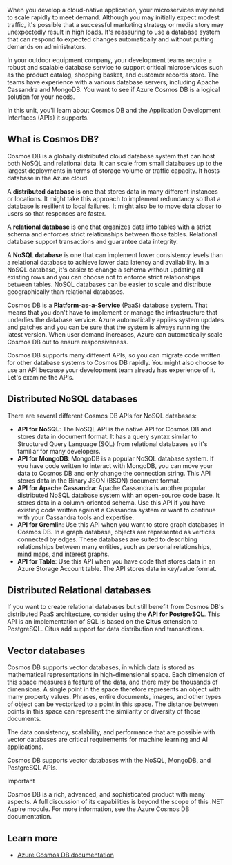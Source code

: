 When you develop a cloud-native application, your microservices may need to scale rapidly to meet demand. Although you may initially expect modest traffic, it's possible that a successful marketing strategy or media story may unexpectedly result in high loads. It's reassuring to use a database system that can respond to expected changes automatically and without putting demands on administrators.

In your outdoor equipment company, your development teams require a robust and scalable database service to support critical microservices such as the product catalog, shopping basket, and customer records store. The teams have experience with a various database servers, including Apache Cassandra and MongoDB. You want to see if Azure Cosmos DB is a logical solution for your needs.

In this unit, you'll learn about Cosmos DB and the Application Development Interfaces (APIs) it supports.

## What is Cosmos DB?

Cosmos DB is a globally distributed cloud database system that can host both NoSQL and relational data. It can scale from small databases up to the largest deployments in terms of storage volume or traffic capacity. It hosts database in the Azure cloud.

A **distributed database** is one that stores data in many different instances or locations. It might take this approach to implement redundancy so that a database is resilient to local failures. It might also be to move data closer to users so that responses are faster.

A **relational database** is one that organizes data into tables with a strict schema and enforces strict relationships between those tables. Relational database support transactions and guarantee data integrity.

A **NoSQL database** is one that can implement lower consistency levels than a relational database to achieve lower data latency and availability. In a NoSQL database, it's easier to change a schema without updating all existing rows and you can choose not to enforce strict relationships between tables. NoSQL databases can be easier to scale and distribute geographically than relational databases.

Cosmos DB is a **Platform-as-a-Service** (PaaS) database system. That means that you don't have to implement or manage the infrastructure that underlies the database service. Azure automatically applies system updates and patches and you can be sure that the system is always running the latest version. When user demand increases, Azure can automatically scale Cosmos DB out to ensure responsiveness.

Cosmos DB supports many different APIs, so you can migrate code written for other database systems to Cosmos DB rapidly. You might also choose to use an API because your development team already has experience of it. Let's examine the APIs.

## Distributed NoSQL databases

There are several different Cosmos DB APIs for NoSQL databases:

- **API for NoSQL**: The NoSQL API is the native API for Cosmos DB and stores data in document format. It has a query syntax similar to Structured Query Language (SQL) from relational databases so it's familiar for many developers.
- **API for MongoDB**: MongoDB is a popular NoSQL database system. If you have code written to interact with MongoDB, you can move your data to Cosmos DB and only change the connection string. This API stores data in the Binary JSON (BSON) document format.
- **API for Apache Cassandra**: Apache Cassandra is another popular distributed NoSQL database system with an open-source code base. It stores data in a column-oriented schema. Use this API if you have existing code written against a Cassandra system or want to continue with your Cassandra tools and expertise.
- **API for Gremlin**: Use this API when you want to store graph databases in Cosmos DB. In a graph database, objects are represented as vertices connected by edges. These databases are suited to describing relationships between many entities, such as personal relationships, mind maps, and interest graphs.
- **API for Table**: Use this API when you have code that stores data in an Azure Storage Account table. The API stores data in key/value format.

## Distributed Relational databases

If you want to create relational databases but still benefit from Cosmos DB's distributed PaaS architecture, consider using the **API for PostgreSQL**. This API is an implementation of SQL is based on the **Citus** extension to PostgreSQL. Citus add support for data distribution and transactions.

## Vector databases

Cosmos DB supports vector databases, in which data is stored as mathematical representations in high-dimensional space. Each dimension of this space measures a feature of the data, and there may be thousands of dimensions. A single point in the space therefore represents an object with many property values. Phrases, entire documents, images, and other types of object can be vectorized to a point in this space. The distance between points in this space can represent the similarity or diversity of those documents.

The data consistency, scalability, and performance that are possible with vector databases are critical requirements for machine learning and AI applications.

Cosmos DB supports vector databases with the NoSQL, MongoDB, and PostgreSQL APIs.

> [!IMPORTANT]
> Cosmos DB is a rich, advanced, and sophisticated product with many aspects. A full discussion of its capabilities is beyond the scope of this .NET Aspire module. For more information, see the Azure Cosmos DB documentation.

## Learn more

- [Azure Cosmos DB documentation](/azure/cosmos-db/)
